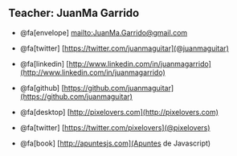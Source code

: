 ## Teacher: JuanMa Garrido

- @fa[envelope] [mailto:JuanMa.Garrido@gmail.com](JuanMa.Garrido@gmail.com)
- @fa[twitter] [https://twitter.com/juanmaguitar](@juanmaguitar)
- @fa[linkedin] [http://www.linkedin.com/in/juanmagarrido](http://www.linkedin.com/in/juanmagarrido)
- @fa[github] [https://github.com/juanmaguitar](https://github.com/juanmaguitar)

- @fa[desktop] [http://pixelovers.com](http://pixelovers.com)
- @fa[twitter] [https://twitter.com/pixelovers](@pixelovers)
- @fa[book] [http://apuntesjs.com](Apuntes de Javascript)
